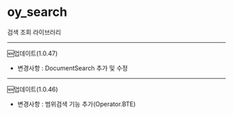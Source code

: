 # oy_search

검색 조회 라이브러리

---

:new:업데이트(1.0.47)

- 변경사항 : DocumentSearch 추가 및 수정

---

:new:업데이트(1.0.46)

- 변경사항 : 범위검색 기능 추가(Operator.BTE)
